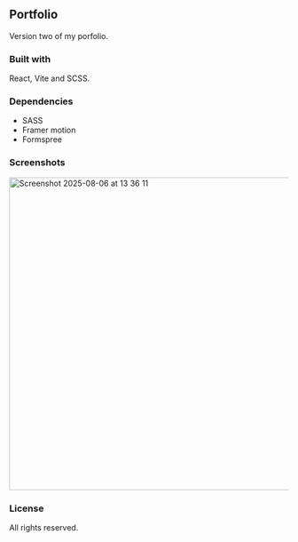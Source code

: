 ## Portfolio

Version two of my porfolio.

### Built with 
React, 
Vite 
and SCSS.

### Dependencies
- SASS
- Framer motion
- Formspree

### Screenshots
<img width="953" height="563" alt="Screenshot 2025-08-06 at 13 36 11" src="https://github.com/user-attachments/assets/d786547e-4d0f-412e-ba88-2c39ebd14ac0" />

### License
All rights reserved.
